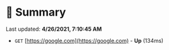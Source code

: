 # 📖 Summary
Last updated: **4/26/2021, 7:10:45 AM**

- `GET` [https://google.com](https://google.com) - **Up** (134ms)
